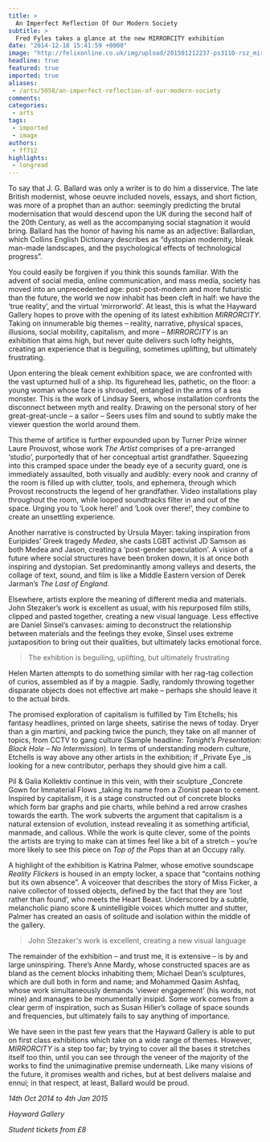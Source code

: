 ```yaml
---
title: >
  An Imperfect Reflection Of Our Modern Society
subtitle: >
  Fred Fyles takes a glance at the new MIRRORCITY exhibition
date: "2014-12-18 15:41:59 +0000"
image: "http://felixonline.co.uk/img/upload/201501212237-ps3110-rsz_mirrorcity_-_john_steazker_double_shadow_v_cropped.jpg"
headline: true
featured: true
imported: true
aliases:
 - /arts/5058/an-imperfect-reflection-of-our-modern-society
comments:
categories:
 - arts
tags:
 - imported
 - image
authors:
 - ff712
highlights:
 - longread
---
```


To say that J. G. Ballard was only a writer is to do him a disservice. The late British modernist, whose oeuvre included novels, essays, and short fiction, was more of a prophet than an author: seemingly predicting the brutal modernisation that would descend upon the UK during the second half of the 20th Century, as well as the accompanying social stagnation it would bring. Ballard has the honor of having his name as an adjective: Ballardian, which Collins English Dictionary describes as “dystopian modernity, bleak man-made landscapes, and the psychological effects of technological progress”.

You could easily be forgiven if you think this sounds familiar. With the advent of social media, online communication, and mass media, society has moved into an unprecedented age: post-post-modern and more futuristic than the future, the world we now inhabit has been cleft in half: we have the ‘true reality’, and the virtual ‘mirrorworld’. At least, this is what the Hayward Gallery hopes to prove with the opening of its latest exhibition _MIRRORCITY_. Taking on innumerable big themes – reality, narrative, physical spaces, illusions, social mobility, capitalism, and more – _MIRRORCITY_ is an exhibition that aims high, but never quite delivers such lofty heights, creating an experience that is beguiling, sometimes uplifting, but ultimately frustrating.

Upon entering the bleak cement exhibition space, we are confronted with the vast upturned hull of a ship. Its figurehead lies, pathetic, on the floor: a young woman whose face is shrouded, entangled in the arms of a sea monster. This is the work of Lindsay Seers, whose installation confronts the disconnect between myth and reality. Drawing on the personal story of her great-great-uncle – a sailor – Seers uses film and sound to subtly make the viewer question the world around them.

This theme of artifice is further expounded upon by Turner Prize winner Laure Prouvost, whose work _The Artist_ comprises of a pre-arranged ‘studio’, purportedly that of her conceptual artist grandfather. Squeezing into this cramped space under the beady eye of a security guard, one is immediately assaulted, both visually and audibly: every nook and cranny of the room is filled up with clutter, tools, and ephemera, through which Provost reconstructs the legend of her grandfather. Video installations play throughout the room, while looped soundtracks filter in and out of the space. Urging you to ‘Look here!’ and ‘Look over there!’, they combine to create an unsettling experience.

Another narrative is constructed by Ursula Mayer: taking inspiration from Euripides’ Greek tragedy _Medea_, she casts LGBT activist JD Samson as both Medea and Jason, creating a ‘post-gender speculation’. A vision of a future where social structures have been broken down, it is at once both inspiring and dystopian. Set predominantly among valleys and deserts, the collage of text, sound, and film is like a Middle Eastern version of Derek Jarman’s _The Last of England_.

Elsewhere, artists explore the meaning of different media and materials. John Stezaker’s work is excellent as usual, with his repurposed film stills, clipped and pasted together, creating a new visual language. Less effective are Daniel Sinsel’s canvases: aiming to deconstruct the relationship between materials and the feelings they evoke, Sinsel uses extreme juxtaposition to bring out their qualities, but ultimately lacks emotional force.

> The exhibtion is beguiling, uplifting, but ultimately frustrating

Helen Marten attempts to do something similar with her rag-tag collection of curios, assembled as if by a magpie. Sadly, randomly throwing together disparate objects does not effective art make – perhaps she should leave it to the actual birds.

The promised exploration of capitalism is fulfilled by Tim Etchells; his fantasy headlines, printed on large sheets, satirise the news of today. Dryer than a gin martini, and packing twice the punch, they take on all manner of topics, from CCTV to gang culture (Sample headline: _Tonight’s Presentation: Black Hole – No Intermission_). In terms of understanding modern culture, Etchells is way above any other artists in the exhibition; if _Private Eye _is looking for a new contributor, perhaps they should give him a call.

Pil & Galia Kollektiv continue in this vein, with their sculpture _Concrete Gown for Immaterial Flows _taking its name from a Zionist paean to cement. Inspired by capitalism, it is a stage constructed out of concrete blocks which form bar graphs and pie charts, while behind a red arrow crashes towards the earth. The work subverts the argument that capitalism is a natural extension of evolution, instead revealing it as something artificial, manmade, and callous. While the work is quite clever, some of the points the artists are trying to make can at times feel like a bit of a stretch – you’re more likely to see this piece on _Top of the Pops_ than at an Occupy rally.

A highlight of the exhibition is Katrina Palmer, whose emotive soundscape _Reality Flickers_ is housed in an empty locker, a space that “contains nothing but its own absence”. A voiceover that describes the story of Miss Ficker, a naive collector of tossed objects, defined by the fact that they are ‘lost rather than found’, who meets the Heart Beast. Underscored by a subtle, melancholic piano score & unintelligible voices which mutter and stutter, Palmer has created an oasis of solitude and isolation within the middle of the gallery.

> John Stezaker's work is excellent, creating a new visual language

The remainder of the exhibition – and trust me, it is extensive – is by and large uninspiring. There’s Anne Mardy, whose constructed spaces are as bland as the cement blocks inhabiting them; Michael Dean’s sculptures, which are dull both in form and name; and Mohammed Qasim Ashfaq, whose work simultaneously demands ‘viewer engagement’ (his words, not mine) and manages to be monumentally insipid. Some work comes from a clear germ of inspiration, such as Susan Hiller’s collage of space sounds and frequencies, but ultimately fails to say anything of importance.

We have seen in the past few years that the Hayward Gallery is able to put on first class exhibitions which take on a wide range of themes. However, _MIRRORCITY_ is a step too far; by trying to cover all the bases it stretches itself too thin, until you can see through the veneer of the majority of the works to find the unimaginative premise underneath. Like many visions of the future, it promises wealth and riches, but at best delivers malaise and ennui; in that respect, at least, Ballard would be proud.

_14th Oct 2014 to 4th Jan 2015_

_Hayward Gallery_

_Student tickets from £8_
